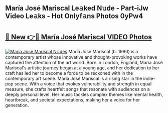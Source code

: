 ## María José Mariscal Le𝚊ked N𝚞de - Part-iJw Video Le𝚊ks - Hot Onlyf𝚊ns Photos 0yPw4

# <h2><a href="http://ac47623.deff.icu/?id=Mar%c3%ada+Jos%c3%a9+Mariscal">🔗 New 👉🔴 María José Mariscal VIDEO Photos</a></h2>

[![María José Mariscal N𝚞des](https://i.imgur.com/rIISA9y.gif)](http://ac47623.deff.icu/?id=Mar%c3%ada+Jos%c3%a9+Mariscal)
María José Mariscal (b. 1990) is a contemporary artist whose innovative and thought-provoking works have captured the attention of the art world. Born in London, England, María José Mariscal's artistic journey began at a young age, and her dedication to her craft has led her to become a force to be reckoned with in the contemporary art scene. María José Mariscal is a rising star in the indie-pop scene. With a voice that evokes vulnerability and strength in equal measure, she crafts heartfelt songs that resonate with audiences on a deeply personal level. Her music tackles complex themes like mental health, heartbreak, and societal expectations, making her a voice for her generation.
